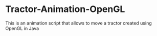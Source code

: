 # Tractor-Animation-OpenGL
This is an animation script that allows to move a tractor created using OpenGL in Java 
